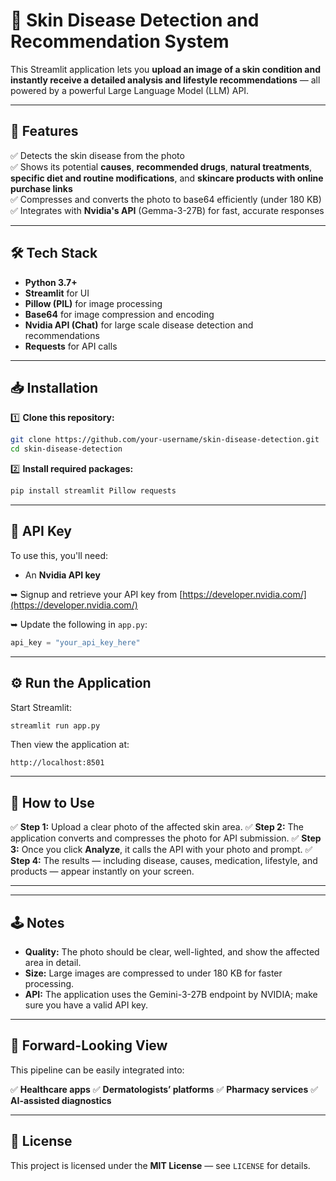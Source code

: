 # 🌿 Skin Disease Detection and Recommendation System

This Streamlit application lets you **upload an image of a skin condition and instantly receive a detailed analysis and lifestyle recommendations** — all powered by a powerful Large Language Model (LLM) API.

---

## 🚀 Features

✅ Detects the skin disease from the photo  
✅ Shows its potential **causes**, **recommended drugs**, **natural treatments**, **specific diet and routine modifications**, and **skincare products with online purchase links**  
✅ Compresses and converts the photo to base64 efficiently (under 180 KB)  
✅ Integrates with **Nvidia's API** (Gemma-3-27B) for fast, accurate responses  

---

## 🛠 Tech Stack

- **Python 3.7+**
- **Streamlit** for UI
- **Pillow (PIL)** for image processing
- **Base64** for image compression and encoding
- **Nvidia API (Chat)** for large scale disease detection and recommendations
- **Requests** for API calls

---

## 📥 Installation

1️⃣ **Clone this repository:**

```bash
git clone https://github.com/your-username/skin-disease-detection.git
cd skin-disease-detection
````

2️⃣ **Install required packages:**

```bash
pip install streamlit Pillow requests
```

---

## 🔐 API Key

To use this, you'll need:

* An **Nvidia API key**

➥ Signup and retrieve your API key from [https://developer.nvidia.com/](https://developer.nvidia.com/)

➥ Update the following in `app.py`:

```python
api_key = "your_api_key_here"
```

---

## ⚙ Run the Application

Start Streamlit:

```bash
streamlit run app.py
```

Then view the application at:

```
http://localhost:8501
```

---

## 📝 How to Use

✅ **Step 1:** Upload a clear photo of the affected skin area.
✅ **Step 2:** The application converts and compresses the photo for API submission.
✅ **Step 3:** Once you click **Analyze**, it calls the API with your photo and prompt.
✅ **Step 4:** The results — including disease, causes, medication, lifestyle, and products — appear instantly on your screen.

---

---

## 🕹 Notes

* **Quality:** The photo should be clear, well-lighted, and show the affected area in detail.
* **Size:** Large images are compressed to under 180 KB for faster processing.
* **API:** The application uses the Gemini-3-27B endpoint by NVIDIA; make sure you have a valid API key.

---

## 🌟 Forward-Looking View

This pipeline can be easily integrated into:

✅ **Healthcare apps**
✅ **Dermatologists’ platforms**
✅ **Pharmacy services**
✅ **AI-assisted diagnostics**

---

## 📝 License

This project is licensed under the **MIT License** — see `LICENSE` for details.


